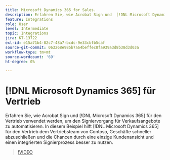 ```yaml
---
title: Microsoft Dynamics 365 for Sales.
description: Erfahren Sie, wie Acrobat Sign und  [!DNL Microsoft Dynamics 365] for Sales verwendet werden, um den Signiervorgang für Verkaufsangebote zu automatisieren.
feature: Integrations
role: User
level: Intermediate
topic: Integrations
jira: KT-13722
exl-id: e15a71b4-82c7-48a7-bcdc-9e33cbfb5caf
source-git-commit: 063268e985b7a64beffec8fa939a3d8b38d3d03a
workflow-type: tm+mt
source-wordcount: '69'
ht-degree: 0%

---
```


# [!DNL Microsoft Dynamics 365] für Vertrieb

Erfahren Sie, wie Acrobat Sign und [!DNL Microsoft Dynamics 365] für den Vertrieb verwendet werden, um den Signiervorgang für Verkaufsangebote zu automatisieren. In diesem Beispiel hilft [!DNL Microsoft Dynamics 365] für den Vertrieb dem Vertriebsteam von Contoso, Geschäfte schneller abzuschließen und die Chancen durch eine einzige Kundenansicht und einen integrierten Signierprozess besser zu nutzen.

>[!VIDEO](https://video.tv.adobe.com/v/3447196?quality=12&learn=on&hidetitle=true&captions=ger)
